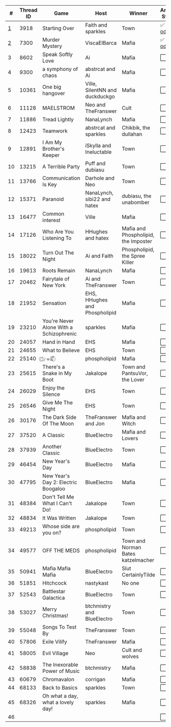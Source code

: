 | # | Thread ID | Game | Host | Winner | Archive Status |
| ------------- | ------------- | ------------- | ------------- | ------------- | ------------- |
| [1](1) | 3918 | Starting Over | Faith and sparkles | Town | :white_check_mark: [xlsx](../../../raw/main/red/1/spreadsheet.xlsx) \| [ods](../../../raw/main/red/1/spreadsheet.ods) |
| [2](2) | 7300 | Murder Mystery | ViscaElBarca | Mafia | :white_check_mark: [xlsx](../../../raw/main/red/2/spreadsheet.xlsx) \| [ods](../../../raw/main/red/2/spreadsheet.ods) |
| 3 | 8602 | Speak Softly Love | Ai | Mafia | :white_large_square: |
| 4 | 9300 | a symphony of chaos | abstrcat and Ai | Mafia | :white_large_square: |
| 5 | 10361 | One big hangover | Ville, SilentNN and duckduckgo | Mafia | :white_large_square: |
| 6 | 11128 | MAELSTROM | Neo and TheFranswer | Cult | :white_large_square: |
| 7 | 11886 | Tread Lightly | NanaLynch | Mafia | :white_large_square: |
| 8 | 12423 | Teamwork | abstrcat and sparkles | Chikbik, the dullahan | :white_large_square: |
| 9 | 12891 | I Am My Brother's Keeper | iSkylla and Ineluctable | Town | :white_large_square: |
| 10 | 13215 | A Terrible Party | Puff and dubiasu | Town | :white_large_square: |
| 11 | 13766 | Communication Is Key | Darhole and Neo | Town | :white_large_square: |
| 12 | 15371 | Paranoid | NanaLynch, sibi22 and hatex | dubiasu, the unabomber | :white_large_square: |
| 13 | 16477 | Common interest | Ville | Mafia | :white_large_square: |
| 14 | 17126 | Who Are You Listening To | HHughes and hatex | Mafia and Phospholipid, the Imposter | :white_large_square: |
| 15 | 18022 | Turn Out The Night | Ai and Faith | Phospholipid, the Spree Killer | :white_large_square: |
| 16 | 19613 | Roots Remain | NanaLynch | Mafia | :white_large_square: |
| 17 | 20462 | Fairytale of New York | Ai and TheFranswer | Town | :white_large_square: |
| 18 | 21952 | Sensation | EHS, HHughes and Phospholipid | Mafia | :white_large_square: |
| 19 | 23210 | You're Never Alone With a Schizophrenic | sparkles | Mafia | :white_large_square: |
| 20 | 24057 | Hand in Hand | EHS | Mafia | :white_large_square: |
| 21 | 24655 | What to Believe | EHS | Town | :white_large_square: |
| 22 | 25140 |  ҉ ҉​.​·๑ඕั ҉  | phospholipid | Mafia | :white_large_square: |
| 23 | 25615 | There's a Snake in My Boot | Jakalope | Town and PantsuVor, the Lover | :white_large_square: |
| 24 | 26029 | Enjoy the Silence | EHS | Town | :white_large_square: |
| 25 | 26546 | Give Me The Night | EHS | Town | :white_large_square: |
| 26 | 30176 | The Dark Side Of The Moon | TheFranswer and Jon | Mafia and Witch | :white_large_square: |
| 27 | 37520 | A Classic | BlueElectro | Mafia and Lovers | :white_large_square: |
| 28 | 37939 | Another Classic | BlueElectro | Town | :white_large_square: |
| 29 | 46454 | New Year's Day | BlueElectro | Mafia | :white_large_square: |
| 30 | 47795 | New Year's Day 2: Electric Boogaloo | BlueElectro | Mafia | :white_large_square: |
| 31 | 48384 | Don't Tell Me What I Can't Do! | Jakalope | Town | :white_large_square: |
| 32 | 48834 | It Was Written | Jakalope | Town | :white_large_square: |
| 33 | 49213 | Whose side are you on? | phospholipid | Town | :white_large_square: |
| 34 | 49577 | OFF THE MEDS | phospholipid | Town and Norman Bates katzelmacher | :white_large_square: |
| 35 | 50941 | Mafia Mafia Mafia | BlueElectro | Slut CertainlyTilde | :white_large_square: |
| 36 | 51851 | Hitchcock | nastykast | No one | :white_large_square: |
| 37 | 52543 | Battlestar Galactica | BlueElectro | Town | :white_large_square: |
| 38 | 53027 | Merry Christmas! | btchmistry and BlueElectro | Town | :white_large_square: |
| 39 | 55048 | Songs To Test By | TheFranswer | Town | :white_large_square: |
| 40 | 57806 | Exile Vilify | TheFranswer | Mafia | :white_large_square: |
| 41 | 58005 | Evil Village | Neo | Cult and wolves | :white_large_square: |
| 42 | 58838 | The Inexorable Power of Music | btchmistry | Mafia | :white_large_square: |
| 43 | 60679 | Chromavalon | corrigan | Mafia | :white_large_square: |
| 44 | 68133 | Back to Basics | sparkles | Town | :white_large_square: |
| 45 | 68326 | Oh what a day, what a lovely day! | sparkles | Mafia | :white_large_square: |
| 46 |  |  |  |  | :white_large_square: |
